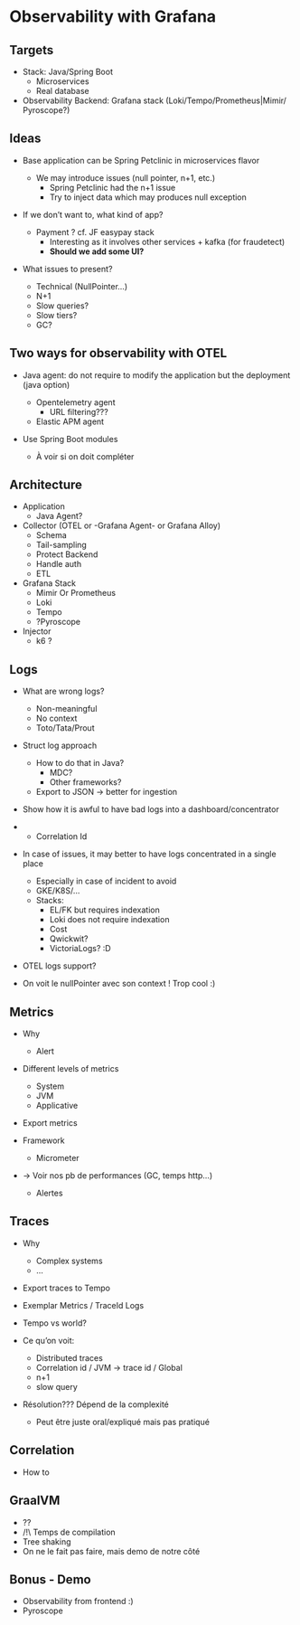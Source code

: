 # Observability with Grafana

## Targets

- Stack: Java/Spring Boot
  - Microservices
  - Real database
- Observability Backend: Grafana stack (Loki/Tempo/Prometheus|Mimir/  Pyroscope?)

## Ideas

- Base application can be Spring Petclinic in microservices flavor
    - We  may introduce issues (null pointer, n+1, etc.)
        - Spring Petclinic had the n+1 issue
        - Try to inject data which may produces null exception

- If we don’t want to, what kind of app?
  - Payment ? cf. JF easypay stack
    - Interesting as it involves other services + kafka (for fraudetect)
    - **Should we add some UI?**

- What issues to present?
  - Technical (NullPointer…)
  - N+1
  - Slow queries?
  - Slow tiers?
  - GC?

## Two ways for observability with OTEL

- Java agent: do not require to modify the application but the deployment (java option)
  - Opentelemetry agent
    - URL filtering???
  - Elastic APM agent

- Use Spring Boot modules
  - À voir si on doit compléter

## Architecture

- Application
  - Java Agent?
- Collector (OTEL or -Grafana Agent- or Grafana Alloy)
  - Schema
  - Tail-sampling 
  - Protect Backend
  - Handle auth
  - ETL
- Grafana Stack
  - Mimir Or Prometheus
  - Loki
  - Tempo
  - ?Pyroscope
- Injector
  - k6 ?

## Logs

- What are wrong logs?
  - Non-meaningful
  - No context
  - Toto/Tata/Prout
- Struct log approach
  - How to do that in Java?
    - MDC?
    - Other frameworks?
  - Export to JSON -> better for ingestion
- Show how it is awful to have bad logs into a dashboard/concentrator
- + Correlation Id
- In case of issues, it may better to have logs concentrated in a single place
  - Especially in case of incident to avoid
  - GKE/K8S/…
  - Stacks:
    - EL/FK but requires indexation
    - Loki does not require indexation
    - Cost
    - Qwickwit?
    - VictoriaLogs? :D
- OTEL logs support?

- On voit le nullPointer avec son context ! Trop cool :)

## Metrics

- Why
  - Alert
- Different levels of metrics
  - System
  - JVM
  - Applicative
- Export metrics

- Framework
  - Micrometer

- -> Voir nos pb de performances (GC, temps http…)
  - Alertes

## Traces

- Why
  - Complex systems
  - …
- Export traces to Tempo
- Exemplar Metrics / TraceId Logs

- Tempo vs world?

- Ce qu’on voit:
  - Distributed traces
  - Correlation id / JVM -> trace id / Global
  - n+1
  - slow query

- Résolution??? Dépend de la complexité
  - Peut être juste oral/expliqué mais pas pratiqué

## Correlation

- How to

## GraalVM

- ?? 
- /!\ Temps de compilation
- Tree shaking
- On ne le fait pas faire, mais demo de notre côté

## Bonus - Demo

- Observability from frontend :)
- Pyroscope